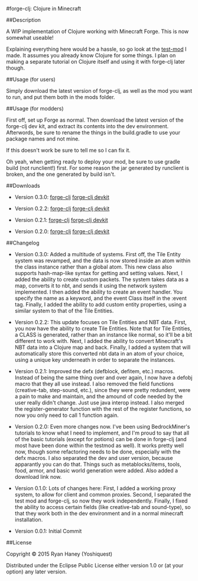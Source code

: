 #forge-clj: Clojure in Minecraft

##Description

A WIP implementation of Clojure working with Minecraft Forge. This is now somewhat useable!

Explaining everything here would be a hassle, so go look at the [test-mod](https://github.com/yoshiquest/test-mod "test-mod") I made. It assumes you already know Clojure for some things. I plan on making a separate tutorial on Clojure itself and using it with forge-clj later though.

##Usage (for users)

Simply download the latest version of forge-clj, as well as the mod you want to run, and put them both in the mods folder.

##Usage (for modders)

First off, set up Forge as normal. Then download the latest version of the forge-clj dev kit, and extract its contents into the dev environment. Afterwords, be sure to rename the things in the build.gradle to use your package names and not mine.

If this doesn't work be sure to tell me so I can fix it.

Oh yeah, when getting ready to deploy your mod, be sure to use gradle build (not runclient!) first. For some reason the jar generated by runclient is broken, and the one generated by build isn't.

##Downloads

- Version 0.3.0: [forge-clj](http://bit.ly/1OJ2P3H "forge-clj Version 0.3.0") [forge-clj devkit](http://bit.ly/1MTJhbc "forge-clj devkit Version 0.3.0")

- Version 0.2.2: [forge-clj](http://bit.ly/1NCq8vM "forge-clj Version 0.2.2") [forge-clj devkit](http://bit.ly/1jsIHFC "forge-clj devkit Version 0.2.2")

- Version 0.2.1: [forge-clj](http://bit.ly/1WOmksN "forge-clj Version 0.2.1") [forge-clj devkit](http://bit.ly/1LmEj1n "forge-clj devkit Version 0.2.1")

- Version 0.2.0: [forge-clj](http://bit.ly/1FTJ5HO "forge-clj Version 0.2.0") [forge-clj devkit](http://bit.ly/1jOENra "forge-clj devkit Version 0.2.0")

##Changelog

- Version 0.3.0: Added a multitude of systems. First off, the Tile Entity system was revamped, and the data is now stored inside an atom within the class instance rather than a global atom. This new class also supports hash-map-like syntax for getting and setting values. Next, I added the ability to create custom packets. The system takes data as a map, converts it to nbt, and sends it using the network system implemented. I then added the ability to create an event handler. You specify the name as a keyword, and the event Class itself in the :event tag. Finally, I added the ability to add custom entity properties, using a similar system to that of the Tile Entities.

- Version 0.2.2: This update focuses on Tile Entities and NBT data. First, you now have the ability to create Tile Entities. Note that for Tile Entities, a CLASS is generated, rather than an instance like normal, so it'll be a bit different to work with. Next, I added the ability to convert Minecraft's NBT data into a Clojure map and back. Finally, I added a system that will automatically store this converted nbt data in an atom of your choice, using a unique key underneath in order to separate the instances.

- Version 0.2.1: Improved the defx (defblock, defitem, etc.) macros. Instead of being the same thing over and over again, I now have a defobj macro that they all use instead. I also removed the field functions (creative-tab, step-sound, etc.), since they were pretty redundent, were a pain to make and maintain, and the amound of code needed by the user really didn't change. Just use java interop instead. I also merged the register-generator function with the rest of the register functions, so now you only need to call 1 function again.

- Version 0.2.0: Even more changes now. I've been using BedrockMiner's tutorials to know what I need to implement, and I'm proud to say that all of the basic tutorials (except for potions) can be done in forge-clj (and most have been done within the testmod as well). It works pretty well now, though some refactoring needs to be done, especially with the defx macros. I also separated the dev and user version, because apparantly you can do that. Things such as metablocks/items, tools, food, armor, and basic world generation were added. Also added a download link now.

- Version 0.1.0: Lots of changes here: First, I added a working proxy system, to allow for client and common proxies. Second, I separated the test mod and forge-clj, so now they work independently. Finally, I fixed the ability to access certain fields (like creative-tab and sound-type), so that they work both in the dev environment and in a normal minecraft installation.

- Version 0.0.1: Initial Commit

##License

Copyright © 2015 Ryan Haney (Yoshiquest)

Distributed under the Eclipse Public License either version 1.0 or (at
your option) any later version.
